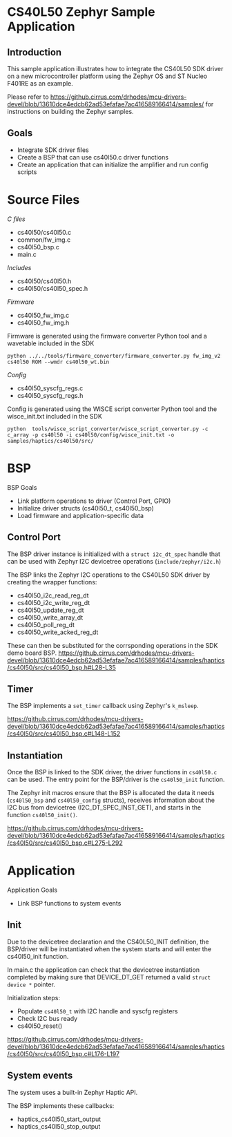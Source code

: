 
# CS40L50 Zephyr Sample Application

## Introduction

This sample application illustrates how to integrate the CS40L50 SDK driver on a new microcontroller platform using the Zephyr OS and ST Nucleo F401RE as an example.

Please refer to https://github.cirrus.com/drhodes/mcu-drivers-devel/blob/13610dce4edcb62ad53efafae7ac416589166414/samples/ for instructions on building the Zephyr samples.

## Goals

* Integrate SDK driver files
* Create a BSP that can use cs40l50.c driver functions
* Create an application that can initialize the amplifier and run config scripts

# Source Files

_C files_
* cs40l50/cs40l50.c
* common/fw_img.c
* cs40l50_bsp.c
* main.c


_Includes_
* cs40l50/cs40l50.h
* cs40l50/cs40l50_spec.h

_Firmware_
* cs40l50_fw_img.c
* cs40l50_fw_img.h

Firmware is generated using the firmware converter Python tool and a wavetable included in the SDK
```
python ../../tools/firmware_converter/firmware_converter.py fw_img_v2 cs40l50 ROM --wmdr cs40l50_wt.bin
```

_Config_
* cs40l50_syscfg_regs.c
* cs40l50_syscfg_regs.h

Config is generated using the WISCE script converter Python tool and the wisce_init.txt included in the SDK

```
python  tools/wisce_script_converter/wisce_script_converter.py -c c_array -p cs40l50 -i cs40l50/config/wisce_init.txt -o samples/haptics/cs40l50/src/
```

# BSP

BSP Goals
* Link platform operations to driver (Control Port, GPIO)
* Initialize driver structs (cs40l50_t, cs40l50_bsp)
* Load firmware and application-specific data

## Control Port

The BSP driver instance is initialized with a `struct i2c_dt_spec` handle that can be used with Zephyr I2C devicetree operations (`include/zephyr/i2c.h`)

The BSP links the Zephyr I2C operations to the CS40L50 SDK driver by creating the wrapper functions:
* cs40l50_i2c_read_reg_dt
* cs40l50_i2c_write_reg_dt
* cs40l50_update_reg_dt
* cs40l50_write_array_dt
* cs40l50_poll_reg_dt
* cs40l50_write_acked_reg_dt

These can then be substituted for the corrsponding operations in the SDK demo board BSP.
https://github.cirrus.com/drhodes/mcu-drivers-devel/blob/13610dce4edcb62ad53efafae7ac416589166414/samples/haptics/cs40l50/src/cs40l50_bsp.h#L28-L35

## Timer

The BSP implements a `set_timer` callback using Zephyr's `k_msleep`.

https://github.cirrus.com/drhodes/mcu-drivers-devel/blob/13610dce4edcb62ad53efafae7ac416589166414/samples/haptics/cs40l50/src/cs40l50_bsp.c#L148-L152

## Instantiation

Once the BSP is linked to the SDK driver, the driver functions in `cs40l50.c` can be used.
The entry point for the BSP/driver is the `cs40l50_init` function.

The Zephyr init macros ensure that the BSP is allocated the data it needs (`cs40l50_bsp` and `cs40l50_config` structs), receives information about the I2C bus from devicetree (I2C_DT_SPEC_INST_GET), and starts in the function `cs40l50_init()`.

https://github.cirrus.com/drhodes/mcu-drivers-devel/blob/13610dce4edcb62ad53efafae7ac416589166414/samples/haptics/cs40l50/src/cs40l50_bsp.c#L275-L292

# Application

Application Goals
* Link BSP functions to system events

## Init

Due to the devicetree declaration and the CS40L50_INIT definition, the BSP/driver will be instantiated when the system starts and will enter the cs40l50_init function.

In main.c the application can check that the devicetree instantiation completed by making sure that DEVICE_DT_GET returned a valid `struct device *` pointer.

Initialization steps:
* Populate `cs40l50_t` with I2C handle and syscfg registers
* Check I2C bus ready
* cs40l50_reset()

https://github.cirrus.com/drhodes/mcu-drivers-devel/blob/13610dce4edcb62ad53efafae7ac416589166414/samples/haptics/cs40l50/src/cs40l50_bsp.c#L176-L197

## System events

The system uses a built-in Zephyr Haptic API.

The BSP implements these callbacks:
* haptics_cs40l50_start_output
* haptics_cs40l50_stop_output
